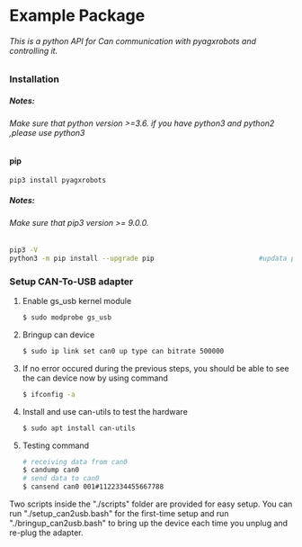 # Example Package

###### This is a python API for Can communication with pyagxrobots and controlling it.

### Installation

##### Notes:

###### Make sure that python version >=3.6. if you have python3 and python2 ,please use python3

#### pip

````bash
pip3 install pyagxrobots
````

##### Notes:

###### Make sure that pip3 version >= 9.0.0. 

```bash
pip3 -V     																				 #cheak the pip3 version
python3 -m pip install --upgrade pip                          #updata pip3
```

### Setup CAN-To-USB adapter

1. Enable gs_usb kernel module

   ```bash
   $ sudo modprobe gs_usb
   ```

2. Bringup can device

   ```bash
   $ sudo ip link set can0 up type can bitrate 500000
   ```

3. If no error occured during the previous steps, you should be able to see the can device now by using command

   ```bash
   $ ifconfig -a
   ```

4. Install and use can-utils to test the hardware

   ```bash
   $ sudo apt install can-utils
   ```

5. Testing command

   ```bash
   # receiving data from can0
   $ candump can0
   # send data to can0
   $ cansend can0 001#1122334455667788
   ```

Two scripts inside the "./scripts" folder are provided for easy setup. You can run "./setup_can2usb.bash" for the first-time setup and run "./bringup_can2usb.bash" to bring up the device each time you  unplug and re-plug the adapter.
